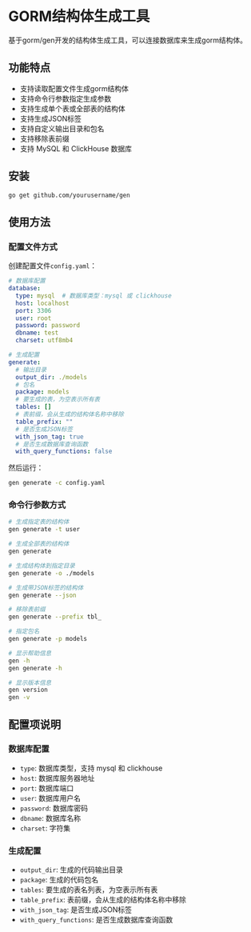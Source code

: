 # GORM结构体生成工具

基于gorm/gen开发的结构体生成工具，可以连接数据库来生成gorm结构体。

## 功能特点

- 支持读取配置文件生成gorm结构体
- 支持命令行参数指定生成参数
- 支持生成单个表或全部表的结构体
- 支持生成JSON标签
- 支持自定义输出目录和包名
- 支持移除表前缀
- 支持 MySQL 和 ClickHouse 数据库

## 安装

```bash
go get github.com/yourusername/gen
```

## 使用方法

### 配置文件方式

创建配置文件`config.yaml`：

```yaml
# 数据库配置
database:
  type: mysql  # 数据库类型：mysql 或 clickhouse
  host: localhost
  port: 3306
  user: root
  password: password
  dbname: test
  charset: utf8mb4

# 生成配置
generate:
  # 输出目录
  output_dir: ./models
  # 包名
  package: models
  # 要生成的表，为空表示所有表
  tables: []
  # 表前缀，会从生成的结构体名称中移除
  table_prefix: ""
  # 是否生成JSON标签
  with_json_tag: true
  # 是否生成数据库查询函数
  with_query_functions: false
```

然后运行：

```bash
gen generate -c config.yaml
```

### 命令行参数方式

```bash
# 生成指定表的结构体
gen generate -t user

# 生成全部表的结构体
gen generate

# 生成结构体到指定目录
gen generate -o ./models

# 生成带JSON标签的结构体
gen generate --json

# 移除表前缀
gen generate --prefix tbl_

# 指定包名
gen generate -p models

# 显示帮助信息
gen -h
gen generate -h

# 显示版本信息
gen version
gen -v
```

## 配置项说明

### 数据库配置

- `type`: 数据库类型，支持 mysql 和 clickhouse
- `host`: 数据库服务器地址
- `port`: 数据库端口
- `user`: 数据库用户名
- `password`: 数据库密码
- `dbname`: 数据库名称
- `charset`: 字符集

### 生成配置

- `output_dir`: 生成的代码输出目录
- `package`: 生成的代码包名
- `tables`: 要生成的表名列表，为空表示所有表
- `table_prefix`: 表前缀，会从生成的结构体名称中移除
- `with_json_tag`: 是否生成JSON标签
- `with_query_functions`: 是否生成数据库查询函数 